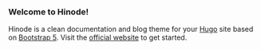 ### Welcome to Hinode!

Hinode is a clean documentation and blog theme for your [Hugo](https://gohugio.io) site based on [Bootstrap 5](https://getbootstrap.com). Visit the [official website](https://gethinode.com) to get started.
